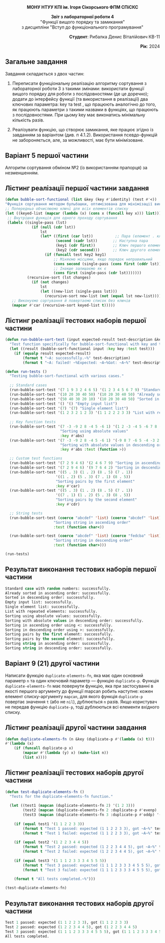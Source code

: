 <p align="center"><b>МОНУ НТУУ КПІ ім. Ігоря Сікорського ФПМ СПіСКС</b></p>
<p align="center">
<b>Звіт з лабораторної роботи 4</b><br/>
"Функції вищого порядку та замикання"<br/>
з дисципліни "Вступ до функціонального програмування"
</p>
<p align="right"><b>Студент</b>: Рибалка Денис Віталійович КВ-11</p>
<p align="right"><b>Рік</b>: 2024</p>

## Загальне завдання

Завдання складається з двох частин:

1. Переписати функціональну реалізацію алгоритму сортування з лабораторної роботи 3 з такими змінами:
використати функції вищого порядку для роботи з послідовностями (де це доречно);
додати до інтерфейсу функції (та використання в реалізації) два ключових параметра: key та test , що працюють аналогічно до того, як працюють параметри з такими назвами в функціях, що працюють з послідовностями. При цьому key має виконатись мінімальну кількість разів.

2. Реалізувати функцію, що створює замикання, яке працює згідно із завданням за варіантом (див. п 4.1.2). Використання псевдо-функцій не забороняється, але, за можливості, має бути мінімізоване.

## Варіант 5 першої частини

Алгоритм сортування обміном №2 (із використанням прапорця) за незменшенням.
   
## Лістинг реалізації першої частини завдання

   ```lisp
(defun bubble-sort-functional (list &key (key #'identity) (test #'<))
  "Функція сортування методом бульбашки, оптимізована для мінімізації викликів KEY."
  ;; Попередньо обчислюємо ключі для всіх елементів списку
  (let ((keyed-list (mapcar (lambda (x) (cons x (funcall key x))) list)))
    ;; Внутрішня функція для одного проходу сортування
    (labels ((single-pass (lst)
               (if (null (cdr lst))
                   lst
                   (let* ((first (car lst))          ;; Пара (елемент . ключ)
                          (second (cadr lst))       ;; Наступна пара
                          (key1 (cdr first))        ;; Ключ першого елемента
                          (key2 (cdr second)))      ;; Ключ другого елемента
                     (if (funcall test key2 key1)
                         ;; Міняємо місцями, якщо порядок неправильний
                         (cons second (single-pass (cons first (cddr lst))))
                         ;; Інакше залишаємо як є
                         (cons first (single-pass (cdr lst)))))))
             (recursive-sort (lst changes)
               (if (not changes)
                   lst
                   (let ((new-list (single-pass lst)))
                     (recursive-sort new-list (not (equal lst new-list)))))))
      ;; Виконуємо сортування й повертаємо список без ключів
      (mapcar #'car (recursive-sort keyed-list t)))))
```


## Лістинг реалізації тестових наборів першої частини

```lisp
(defun run-bubble-sort-test (input expected-result test-description &key (key #'identity) (test #'<))
  "Test function specifically for bubble-sort-functional with key and test parameters."
  (let ((result (bubble-sort-functional input :key key :test test)))
    (if (equalp result expected-result)
        (format t "~A: successfully.~%" test-description)
        (format t "~A: failed! ~%Expected: ~A~%Got: ~A~%" test-description expected-result result))))

(defun run-tests ()
  "Testing bubble-sort-functional with various cases."
  
  ;; Standard cases
  (run-bubble-sort-test '(7 1 9 3 2 4 6 5) '(1 2 3 4 5 6 7 9) "Standard case with random numbers")
  (run-bubble-sort-test '(10 20 30 40 50) '(10 20 30 40 50) "Already sorted in ascending order")
  (run-bubble-sort-test '(50 40 30 20 10) '(10 20 30 40 50) "Sorted in descending order")
  (run-bubble-sort-test '() '() "Empty input list")
  (run-bubble-sort-test '(7) '(7) "Single element list")
  (run-bubble-sort-test '(1 2 3 2 1 2 3) '(1 1 2 2 2 3 3) "List with repeated elements")
  
  ;; Key function tests
  (run-bubble-sort-test '(7 -3 -9 2 8 -4 5 -6 1) '(1 2 -3 -4 5 -6 7 8 -9)
                         "Sorting using absolute values"
                         :key #'abs)
  (run-bubble-sort-test '(7 -3 -9 2 8 -4 5 -6 1) '(-9 8 7 -6 5 -4 -3 2 1)
                         "Sorting with absolute values in descending order"
                         :key #'abs :test (function >))

  ;; Custom test functions
  (run-bubble-sort-test '(7 2 9 4 6) '(2 4 6 7 9) "Sorting in ascending order using <" :test (function <))
  (run-bubble-sort-test '(7 2 9 4 6) '(9 7 6 4 2) "Sorting in descending order using >" :test (function >))
  (run-bubble-sort-test '((5 . 3) (1 . 2) (8 . 5) (7 . 1))
                       '((1 . 2) (5 . 3) (7 . 1) (8 . 5))
                       "Sorting pairs by the first element"
                       :key #'car)
  (run-bubble-sort-test '((5 . 3) (1 . 2) (8 . 5) (7 . 1))
                       '((7 . 1) (1 . 2) (5 . 3) (8 . 5))
                       "Sorting pairs by the second element"
                       :key #'cdr)

  ;; String tests
  (run-bubble-sort-test (coerce "abcdef" 'list) (coerce "abcdef" 'list)
                      "Sorting string in ascending order"
                      :test (function char<))

  (run-bubble-sort-test (coerce "abcdef" 'list) (coerce "fedcba" 'list)
                      "Sorting string in descending order"
                      :test (function char>)))

(run-tests)
```

## Результат виконання тестових наборів першої частини

```lisp
Standard case with random numbers: successfully.
Already sorted in ascending order: successfully.
Sorted in descending order: successfully.
Empty input list: successfully.
Single element list: successfully.
List with repeated elements: successfully.
Sorting using absolute values: successfully.
Sorting with absolute values in descending order: successfully.
Sorting in ascending order using <: successfully.
Sorting in descending order using >: successfully.
Sorting pairs by the first element: successfully.
Sorting pairs by the second element: successfully.
Sorting string in ascending order: successfully.
Sorting string in descending order: successfully.
```

## Варіант 9 (21) другої частини

Написати функцію `duplicate-elements-fn`, яка має один основний параметр `n` та один ключовий параметр — функцію `duplicate-p`.
Функція `duplicate-elements-fn` має повернути функцію, яка при застосуванні в якості першого аргументу до функції mapcan робить наступне:
кожен елемент списку-аргументу `mapcan`, для якого функція `duplicate-p` повертає значення `t` (або не `nil`), дублюється `n` разів.
Якщо користувач не передав функцію `duplicate-p`, тоді дублюються всі елементи вхідного списку.
   
## Лістинг реалізації другої частини завдання

```lisp
(defun duplicate-elements-fn (n &key (duplicate-p #'(lambda (x) t)))
#'(lambda (x)
    (if (funcall duplicate-p x)
        (mapcar #'(lambda (y) x) (make-list n))
        (list x))))
```


## Лістинг реалізації тестових наборів другої частини

```lisp
(defun test-duplicate-elements-fn ()
  "Tests for the duplicate-elements-fn function."
  
  (let ((test1 (mapcan (duplicate-elements-fn 2) '(1 2 3)))
        (test2 (mapcan (duplicate-elements-fn 2 :duplicate-p #'evenp) '(1 2 3 4 5)))
        (test3 (mapcan (duplicate-elements-fn 3 :duplicate-p #'oddp) '(1 2 3 4 5))))
    
    (if (equal test1 '(1 1 2 2 3 3))
        (format t "Test 1 passed: expected (1 1 2 2 3 3), got ~A~%" test1)
        (format t "Test 1 failed: expected (1 1 2 2 3 3), got ~A~%" test1))
    
    (if (equal test2 '(1 2 2 3 4 4 5))
        (format t "Test 2 passed: expected (1 2 2 3 4 4 5), got ~A~%" test2)
        (format t "Test 2 failed: expected (1 2 2 3 4 4 5), got ~A~%" test2))
    
    (if (equal test3 '(1 1 1 2 3 3 3 4 5 5 5))
        (format t "Test 3 passed: expected (1 1 1 2 3 3 3 4 5 5 5), got ~A~%" test3)
        (format t "Test 3 failed: expected (1 1 1 2 3 3 3 4 5 5 5), got ~A~%" test3))
    
    (format t "All tests completed.~%")))

(test-duplicate-elements-fn)
  ```

## Результат виконання тестових наборів другої частини

```lisp
Test 1 passed: expected (1 1 2 2 3 3), got (1 1 2 2 3 3)
Test 2 passed: expected (1 2 2 3 4 4 5), got (1 2 2 3 4 4 5)
Test 3 passed: expected (1 1 1 2 3 3 3 4 5 5 5), got (1 1 1 2 3 3 3 4 5 5 5)
All tests completed.
```